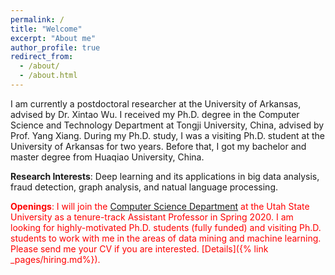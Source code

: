 ```yaml
---
permalink: /
title: "Welcome"
excerpt: "About me"
author_profile: true
redirect_from: 
  - /about/
  - /about.html
---
```


I am currently a postdoctoral researcher at the University of Arkansas, advised by Dr. Xintao Wu. I received my Ph.D. degree in the Computer Science and Technology Department at Tongji University, China, advised by Prof. Yang Xiang. During my Ph.D. study, I was a visiting Ph.D. student at the University of Arkansas for two years. Before that, I got my bachelor and master degree from Huaqiao University, China. 

**Research Interests**: Deep learning and its applications in big data analysis, fraud detection, graph analysis, and natual language processing.

<span style="color:red">**Openings**: I will join the [Computer Science Department](https://cs.usu.edu) at the Utah State University as a tenure-track Assistant Professor in Spring 2020. I am looking for highly-motivated Ph.D. students (fully funded) and visiting Ph.D. students to work with me in the areas of data mining and machine learning. Please send me your CV if you are interested. [Details]({% link _pages/hiring.md%}). </span>